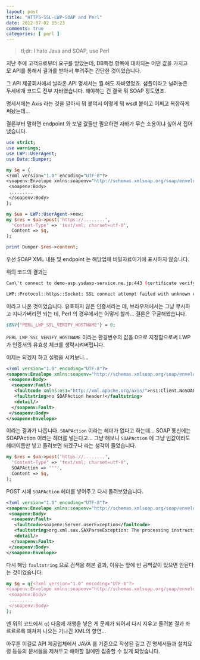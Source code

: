 ```yaml
---
layout: post
title: "HTTPS-SSL-LWP-SOAP and Perl"
date: 2012-07-02 15:23
comments: true
categories: [ perl ]
---
```


> tl;dr: I hate Java and SOAP, use Perl


 지난 주에 고객으로부터 요구를 받았는데, DB특정 항목에 대치되는 어떤 값을 가지고 모 API를 통해서 결과를 받아서 뿌려주는 간단한 것이었습니다.

 그 API 제공회사에서 날라온 API 명세서는 뭘 해도 자바였었죠. 샘플이라고 널려놓은 두세네개 코드도 전부 자바였습니다. 해야하는 건 결국 뭐 SOAP 정도였죠.

 명세서에는 Axis 라는 것을 깔아서 뭐 붙여서 어떻게 뭐 wsdl 붙이고 어쩌고 복잡하게 써놨는데...

 결론부터 말하면 endpoint 와 보낼 값들만 필요하면 자바가 무슨 소용이냐 싶어서 집어냈습니다.


``` perl
use strict;
use warnings;
use LWP::UserAgent;
use Data::Dumper;

my $q = {
<?xml version="1.0" encoding="UTF-8"?>
<soapenv:Envelope xmlns:soapenv="http://schemas.xmlsoap.org/soap/envelope/" xmlns:xsd="http://www.w3.org/2001/XMLSchema" xmlns:xsi="http://www.w3.org/2001/XMLSchema-instance">
 <soapenv:Body>
 .........
 </soapenv:Body>
};

my $ua = LWP::UserAgent->new;
my $res = $ua->post('https://........',
  'Content-Type' => 'text/xml; charset=utf-8',
  Content => $q,
);

print Dumper $res->content;
```

 우선 SOAP XML 내용 및 endpoint 는 해당업체 비밀자료이기에 표시하지 않습니다.

 위의 코드의 결과는

``` bash
Can\'t connect to demo-asp.ysdasp-service.ne.jp:443 (certificate verify failed)

LWP::Protocol::https::Socket: SSL connect attempt failed with unknown error error:14090086:SSL routines:SSL3_GET_SERVER_CERTIFICATE:certificate verify failed at .../perl-5.14.2-llvm/lib/site_perl/5.14.2/LWP/Protocol/http.pm line 51.
```

이라고 나온 것이었습니다. 유효하지 않은 인증서라는 데, 브라우저에서는 그냥 무시하고 지나가버리면 되는 데, Perl 의 경우에서는 어떻게 할까... 결론은 구글해봤습니다.

``` perl
$ENV{'PERL_LWP_SSL_VERIFY_HOSTNAME'} = 0;
```

 `PERL_LWP_SSL_VERIFY_HOSTNAME` 이라는 환경변수의 값을 0으로 지정함으로써 LWP 가 인증서의 유효성 체크를 생략시켜버립니다.

 이제는 되겠지 하고 실행을 시켜보니...

``` xml
<?xml version="1.0" encoding="UTF-8"?>
<soapenv:Envelope xmlns:soapenv="http://schemas.xmlsoap.org/soap/envelope/" xmlns:xsd="http://www.w3.org/2001/XMLSchema" xmlns:xsi="http://www.w3.org/2001/XMLSchema-instance">
 <soapenv:Body>
  <soapenv:Fault>
   <faultcode xmlns:ns1="http://xml.apache.org/axis/">ns1:Client.NoSOAPAction</faultcode>
   <faultstring>no SOAPAction header!</faultstring>
   <detail/>
  </soapenv:Fault>
 </soapenv:Body>
</soapenv:Envelope>
```

 이라는 결과가 나옵니다. `SOAPAction` 이라는 헤더가 없다고 하는데... SOAP 통신에는 SOAPAction 이라는 헤더를 넣는다고... 그냥 해보니 `SOAPAction` 에 그냥 빈값이라도 헤더이름만 넣고 돌려보면 되겠구나 라는 생각이 들었습니다.

``` perl
my $res = $ua->post('https://........',
  'Content-Type' => 'text/xml; charset=utf-8',
  SOAPAction => '""',
  Content => $q,
);
```

 POST 시에 `SOAPAction` 헤더를 넣어주고 다시 돌려보았습니다.

``` xml
<?xml version="1.0" encoding="UTF-8"?>
<soapenv:Envelope xmlns:soapenv="http://schemas.xmlsoap.org/soap/envelope/" xmlns:xsd="http://www.w3.org/2001/XMLSchema" xmlns:xsi="http://www.w3.org/2001/XMLSchema-instance">
 <soapenv:Body>
  <soapenv:Fault>
   <faultcode>soapenv:Server.userException</faultcode>
   <faultstring>org.xml.sax.SAXParseException: The processing instruction target matching &quot;[xX][mM][lL]&quot; is not allowed.</faultstring>
   <detail/>
  </soapenv:Fault>
 </soapenv:Body>
</soapenv:Envelope>
```

 다시 해당 `faultstring` 으로 검색을 해본 결과, 이유는 <?xml ...?> 앞에 빈 공백값이 있으면 안된다는 것이었습니다.

``` perl
my $q = q{<?xml version="1.0" encoding="UTF-8"?>
<soapenv:Envelope xmlns:soapenv="http://schemas.xmlsoap.org/soap/envelope/" xmlns:xsd="http://www.w3.org/2001/XMLSchema" xmlns:xsi="http://www.w3.org/2001/XMLSchema-instance">
 <soapenv:Body>
 .........
 </soapenv:Body>
};
```

 맨 위의 코드에서 `q{` 다음에 개행을 넣은 게 문제가 되어서 다시 지우고 돌려본 결과 좌르르르륵 펴쳐져 나오는 기나긴 XML의 향연...

 아무튼 이걸로 API 제공업체에서 JAVA 를 기준으로 작성된 길고 긴 명세서들과 설치요령 등등의 문서들을 제쳐두고 해야할 일에만 집중할 수 있게 되었습니다.
